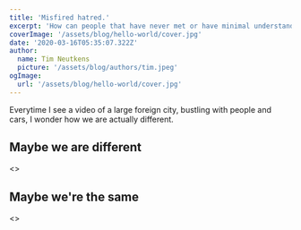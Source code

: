 ```yaml
---
title: 'Misfired hatred.'
excerpt: 'How can people that have never met or have minimal understanding of each other hold animosity towards one another?'
coverImage: '/assets/blog/hello-world/cover.jpg'
date: '2020-03-16T05:35:07.322Z'
author:
  name: Tim Neutkens
  picture: '/assets/blog/authors/tim.jpeg'
ogImage:
  url: '/assets/blog/hello-world/cover.jpg'
---
```


Everytime I see a video of a large foreign city, bustling with people and cars, I wonder how we are actually different. 

## Maybe we are different

<>

## Maybe we're the same

<>